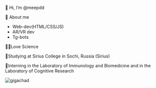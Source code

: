 👋 Hi, I’m @meepdd

🎯 About me
 
 - Web-dev(HTML/CSS/JS)
  - AR/VR dev
  - Tg-bots

👩‍🔬Love Science

💅Studying at Sirius College in Sochi, Russia (Sirius)

🧠Interning in the Laboratory of Immunology and Biomedicine and in the Laboratory of Cognitive Research

![gigachad](https://user-images.githubusercontent.com/101170461/228781250-a80c081e-ac8b-4bfa-a7bf-6c9b71a90a97.gif)

<!---
meepdd/meepdd is a ✨ special ✨ repository because its `README.md` (this file) appears on your GitHub profile.
You can click the Preview link to take a look at your changes.
--->
